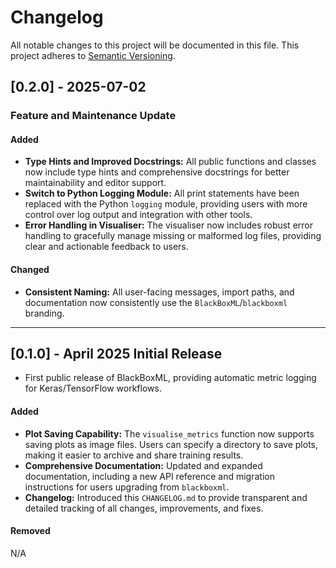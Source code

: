 # Changelog

All notable changes to this project will be documented in this file. This project adheres to [Semantic Versioning](https://semver.org/).

## [0.2.0] - 2025-07-02
### Feature and Maintenance Update

#### Added
- **Type Hints and Improved Docstrings:** All public functions and classes now include type hints and comprehensive docstrings for better maintainability and editor support.
- **Switch to Python Logging Module:** All print statements have been replaced with the Python `logging` module, providing users with more control over log output and integration with other tools.
- **Error Handling in Visualiser:** The visualiser now includes robust error handling to gracefully manage missing or malformed log files, providing clear and actionable feedback to users.

#### Changed
- **Consistent Naming:** All user-facing messages, import paths, and documentation now consistently use the `BlackBoxML`/`blackboxml` branding.

---

## [0.1.0] - April 2025 Initial Release
- First public release of BlackBoxML, providing automatic metric logging for Keras/TensorFlow workflows.

#### Added

- **Plot Saving Capability:** The `visualise_metrics` function now supports saving plots as image files. Users can specify a directory to save plots, making it easier to archive and share training results.
- **Comprehensive Documentation:** Updated and expanded documentation, including a new API reference and migration instructions for users upgrading from `blackboxml`.
- **Changelog:** Introduced this `CHANGELOG.md` to provide transparent and detailed tracking of all changes, improvements, and fixes.

#### Removed
N/A
